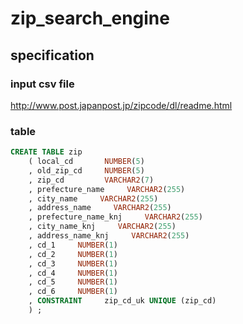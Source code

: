 # zip_search_engine

## specification

### input csv file

http://www.post.japanpost.jp/zipcode/dl/readme.html

### table

```sql
CREATE TABLE zip
    ( local_cd       NUMBER(5)
    , old_zip_cd     NUMBER(5)  
    , zip_cd         VARCHAR2(7)
    , prefecture_name     VARCHAR2(255)
    , city_name     VARCHAR2(255)
    , address_name     VARCHAR2(255)
    , prefecture_name_knj     VARCHAR2(255)
    , city_name_knj     VARCHAR2(255)
    , address_name_knj     VARCHAR2(255)
    , cd_1     NUMBER(1)
    , cd_2     NUMBER(1)
    , cd_3     NUMBER(1)
    , cd_4     NUMBER(1)
    , cd_5     NUMBER(1)
    , cd_6     NUMBER(1)
    , CONSTRAINT     zip_cd_uk UNIQUE (zip_cd)
    ) ;
```
